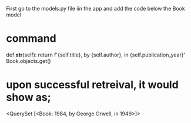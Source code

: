  First go to the models.py file iin the app and add the code below the Book model

# command
def __str__(self):
        return f'{self.title}, by {self.author}, in {self.publication_year}'
Book.objects.get()

# upon successful retreival, it would show as;

<QuerySet [<Book: 1984, by George Orwell, in 1949>]>
